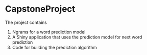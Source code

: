 # CapstoneProject
The project contains
1. Ngrams for a word prediction model 
2. A Shiny application that uses the prediction model for next word prediction 
3. Code for building the prediction algorithm

